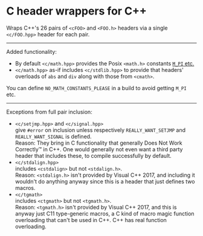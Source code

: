 # C header wrappers for C++

Wraps C++'s 26 pairs of `<cFOO>` and `<FOO.h>` headers via a single `<c/FOO.hpp>` header for each pair.

--- 

Added functionality:

* By default `<c/math.hpp>` provides the Posix `<math.h>` constants [`M_PI` etc.](http://pubs.opengroup.org/onlinepubs/7908799/xsh/math.h.html)
* `<c/math.hpp>` as-if includes `<c/stdlib.hpp>` to provide that headers' overloads of `abs` and `div` along with those from `<cmath>`.

You can define `NO_MATH_CONSTANTS_PLEASE` in a build to avoid getting `M_PI` etc.

---

Exceptions from full pair inclusion:

* `<c/setjmp.hpp>` and `<c/signal.hpp>`<br/>
give `#error` on inclusion unless respectively `REALLY_WANT_SETJMP` and `REALLY_WANT_SIGNAL` is defined.<br/>
Reason: They bring in C functionality that generally Does Not Work Correctly&trade; in C++. One would generally not even want a third party header that includes these, to compile successfully by default.
* `<c/stdalign.hpp>`<br/>
includes `<cstdalign>` but not `<stdalign.h>`.<br/>
Reason: `<stdalign.h>` isn't provided by Visual C++ 2017, and including it wouldn't do anything anyway since this is a header that just defines two macros.
* `<c/tgmath>`<br/>
includes `<ctgmath>` but not `<tgmath.h>`.<br/>
Reason: `<tgmath.h>` isn't provided by Visual C++ 2017, and this is anyway just C11 type-generic macros, a C kind of macro magic function overloading that can't be used in C++. C++ has real function overloading.
